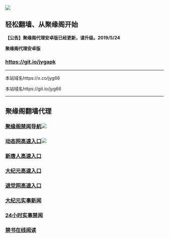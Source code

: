 ![](https://raw.githubusercontent.com/hao369/a/master/j.jpg)



## 轻松翻墙、从聚缘阁开始



**【公告】聚缘阁代理安卓版已经更新，请升级。2019/5/24**

 
**聚缘阁代理安卓版**
### https://git.io/jygapk  

***

本站域名https://x.co/jyg66 

本站域名https://git.io/jyg66



***




## 聚缘阁翻墙代理 



### [聚缘阁禁闻导航](https://cool-wildflower-cc4e.vsseber.workers.dev/-----https://66u.nnmyr.tk/)![](https://tup.vraet.cf/jyg.gif)

### [动态网高速入口](http://662.nhhc.com.au)![](https://tup.vraet.cf/jygdl.gif)


### [新唐人高速入口](http://662.nhhc.com.au)

### [大纪元高速入口](http://662.nhhc.com.au)

### [退党网高速入口](http://662.nhhc.com.au)






### [大纪元实事新闻](https://git.io/fjmgE)

### [24小时实事禁闻](https://git.io/fj3Go)

### [禁书在线阅读](https://git.io/fjJ5Z)






